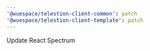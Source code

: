 ```yaml
---
'@wuespace/telestion-client-common': patch
'@wuespace/telestion-client-template': patch
---
```


Update React Spectrum
